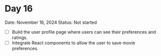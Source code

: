 # Day 16

Date: November 16, 2024
Status: Not started

- [ ]  Build the user profile page where users can see their preferences and ratings.
- [ ]  Integrate React components to allow the user to save movie preferences.